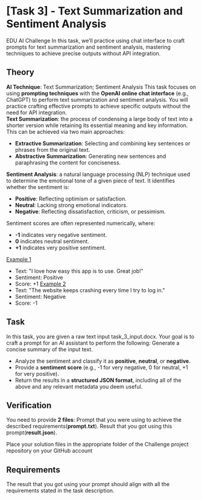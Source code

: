 # [Task 3] - Text Summarization and Sentiment Analysis
EDU AI Challenge
In this task, we’ll practice using chat interface to craft prompts for text summarization and sentiment analysis, mastering techniques to achieve precise outputs without API integration.
 
## Theory
**AI Technique**: Text Summarization; Sentiment Analysis
This task focuses on using **prompting techniques** with the **OpenAI online chat interface** (e.g., ChatGPT) to perform text summarization and sentiment analysis. You will practice crafting effective prompts to achieve specific outputs without the need for API integration. <br>
**Text Summarization**: the process of condensing a large body of text into a shorter version while retaining its essential meaning and key information. This can be achieved via two main approaches:

- **Extractive Summarization**: Selecting and combining key sentences or phrases from the original text.
- **Abstractive Summarization**: Generating new sentences and paraphrasing the content for conciseness.

**Sentiment Analysis**: a natural language processing (NLP) technique used to determine the emotional tone of a given piece of text. It identifies whether the sentiment is:

- **Positive**: Reflecting optimism or satisfaction.
- **Neutral**: Lacking strong emotional indicators.
- **Negative**: Reflecting dissatisfaction, criticism, or pessimism.

Sentiment scores are often represented numerically, where:

- **-1** indicates very negative sentiment.
- **0** indicates neutral sentiment.
- **+1** indicates very positive sentiment.

<u> Example 1 </u>
- Text: "I love how easy this app is to use. Great job!"
- Sentiment: Positive
- Score: +1
<u> Example 2 </u>
- Text: "The website keeps crashing every time I try to log in."
-  Sentiment: Negative
- Score: -1
 
## Task
In this task, you are given a raw text input task_3_input.docx. Your goal is to craft a prompt for an AI assistant to perform the following:
Generate a concise summary of the input text.
- Analyze the sentiment and classify it as **positive**, **neutral**, or **negative**.
- Provide a **sentiment score** (e.g., -1 for very negative, 0 for neutral, +1 for very positive).
- Return the results in a **structured JSON format**, including all of the above and any relevant metadata you deem useful.

## Verification
You need to provide **2 files**:
Prompt that you were using to achieve the described requirements(**prompt.txt**).
Result that you got using this prompt(**result.json**).
 
Place your solution files in the appropriate folder of the Challenge project repository on your GitHub account
 
## Requirements
The result that you got using your prompt should align with all the requirements stated in the task description.

 